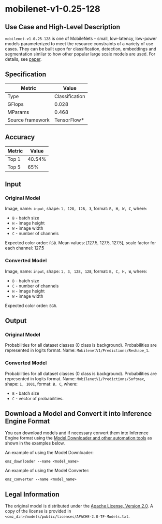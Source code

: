 # mobilenet-v1-0.25-128

## Use Case and High-Level Description

`mobilenet-v1-0.25-128` is one of MobileNets - small, low-latency, low-power models parameterized to meet the resource constraints of a variety of use cases. They can be built upon for classification, detection, embeddings and segmentation similar to how other popular large scale models are used. For details, see [paper](https://arxiv.org/abs/1704.04861).

## Specification

| Metric                          | Value                                     |
|---------------------------------|-------------------------------------------|
| Type                            | Classification                            |
| GFlops                          | 0.028                                     |
| MParams                         | 0.468                                     |
| Source framework                | TensorFlow\*                              |

## Accuracy

| Metric | Value |
| ------ | ----- |
| Top 1  | 40.54%|
| Top 5  | 65%   |

## Input

### Original Model

Image, name: `input`, shape: `1, 128, 128, 3`, format: `B, H, W, C`, where:

- `B` - batch size
- `H` - image height
- `W` - image width
- `C` - number of channels

Expected color order: `RGB`.
Mean values: [127.5, 127.5, 127.5], scale factor for each channel: 127.5

### Converted Model

Image, name: `input`, shape: `1, 3, 128, 128`, format: `B, C, H, W`, where:

- `B` - batch size
- `C` - number of channels
- `H` - image height
- `W` - image width

Expected color order: `BGR`.

## Output

### Original Model

Probabilities for all dataset classes (0 class is background). Probabilities are represented in logits format. Name: `MobilenetV1/Predictions/Reshape_1`.

### Converted Model

Probabilities for all dataset classes (0 class is background). Probabilities are represented in logits format. Name: `MobilenetV1/Predictions/Softmax`, shape: `1, 1001`,  format: `B, C`, where:

- `B` - batch size
- `C` - vector of probabilities.

## Download a Model and Convert it into Inference Engine Format

You can download models and if necessary convert them into Inference Engine format using the [Model Downloader and other automation tools](../../../tools/model_tools/README.md) as shown in the examples below.

An example of using the Model Downloader:
```
omz_downloader --name <model_name>
```

An example of using the Model Converter:
```
omz_converter --name <model_name>
```

## Legal Information

The original model is distributed under the
[Apache License, Version 2.0](https://raw.githubusercontent.com/tensorflow/models/master/LICENSE).
A copy of the license is provided in `<omz_dir>/models/public/licenses/APACHE-2.0-TF-Models.txt`.

